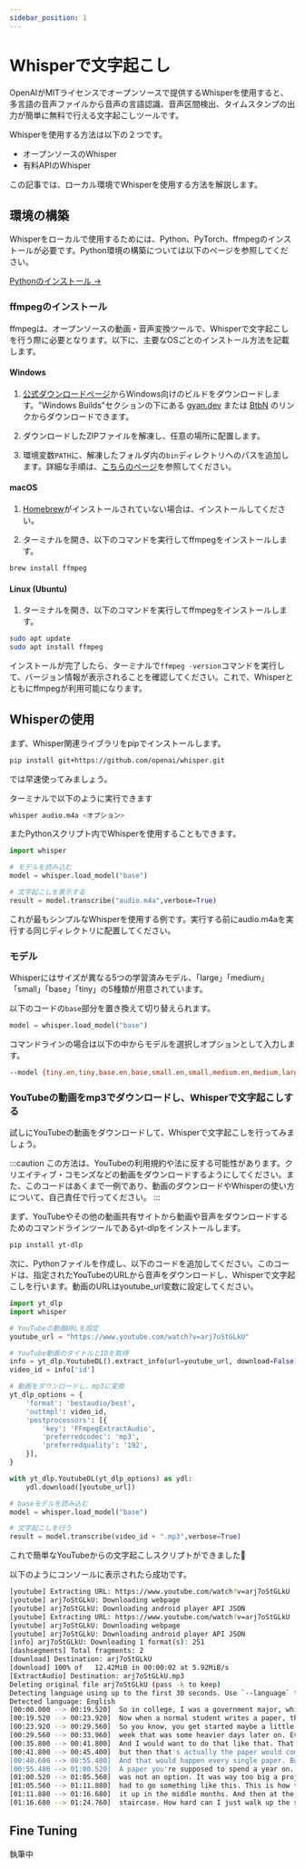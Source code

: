 ```yaml
---
sidebar_position: 1
---
```


# Whisperで文字起こし

OpenAIがMITライセンスでオープンソースで提供するWhisperを使用すると、多言語の音声ファイルから音声の言語認識、音声区間検出、タイムスタンプの出力が簡単に無料で行える文字起こしツールです。

Whisperを使用する方法は以下の２つです。

- オープンソースのWhisper
- 有料APIのWhisper

この記事では、ローカル環境でWhisperを使用する方法を解説します。

## 環境の構築

Whisperをローカルで使用するためには、Python、PyTorch、ffmpegのインストールが必要です。Python環境の構築については以下のページを参照してください。

[Pythonのインストール →](/python/install)

### ffmpegのインストール

ffmpegは、オープンソースの動画・音声変換ツールで、Whisperで文字起こしを行う際に必要となります。以下に、主要なOSごとのインストール方法を記載します。

#### Windows

1. [公式ダウンロードページ](https://ffmpeg.org/download.html)からWindows向けのビルドをダウンロードします。"Windows Builds"セクションの下にある [gyan.dev](https://www.gyan.dev/ffmpeg/builds/) または [BtbN](https://github.com/BtbN/FFmpeg-Builds/releases) のリンクからダウンロードできます。

2. ダウンロードしたZIPファイルを解凍し、任意の場所に配置します。

3. 環境変数`PATH`に、解凍したフォルダ内の`bin`ディレクトリへのパスを追加します。詳細な手順は、[こちらのページ](https://www.architectryan.com/2018/03/29/add-to-the-path-on-windows-10/)を参照してください。

#### macOS

1. [Homebrew](https://brew.sh/)がインストールされていない場合は、インストールしてください。

2. ターミナルを開き、以下のコマンドを実行してffmpegをインストールします。

```bash
brew install ffmpeg
```

#### Linux (Ubuntu)

1. ターミナルを開き、以下のコマンドを実行してffmpegをインストールします。

```bash
sudo apt update
sudo apt install ffmpeg
```

インストールが完了したら、ターミナルで`ffmpeg -version`コマンドを実行して、バージョン情報が表示されることを確認してください。これで、Whisperとともにffmpegが利用可能になります。

## Whisperの使用

まず、Whisper関連ライブラリをpipでインストールします。

```bash
pip install git+https://github.com/openai/whisper.git 
```

では早速使ってみましょう。

ターミナルで以下のように実行できます

```bash
whisper audio.m4a <オプション>
```

またPythonスクリプト内でWhisperを使用することもできます。

```py
import whisper

# モデルを読み込む
model = whisper.load_model("base")

# 文字起こしを表示する
result = model.transcribe("audio.m4a",verbose=True)
```

これが最もシンプルなWhisperを使用する例です。実行する前にaudio.m4aを実行する同じディレクトリに配置してください。

### モデル

Whisperにはサイズが異なる5つの学習済みモデル、「large」「medium」「small」「base」「tiny」の5種類が用意されています。

以下のコードの`base`部分を置き換えて切り替えられます。

```py
model = whisper.load_model("base")
```

コマンドラインの場合は以下の中からモデルを選択しオプションとして入力します。

```bash
--model {tiny.en,tiny,base.en,base,small.en,small,medium.en,medium,large}	
```


### YouTubeの動画をmp3でダウンロードし、Whisperで文字起こしする

試しにYouTubeの動画をダウンロードして、Whisperで文字起こしを行ってみましょう。
    
:::caution
この方法は、YouTubeの利用規約や法に反する可能性があります。クリエイティブ・コモンズなどの動画をダウンロードするようにしてください。また、このコードはあくまで一例であり、動画のダウンロードやWhisperの使い方について、自己責任で行ってください。
:::

まず、YouTubeやその他の動画共有サイトから動画や音声をダウンロードするためのコマンドラインツールであるyt-dlpをインストールします。

```bash
pip install yt-dlp
```

次に、Pythonファイルを作成し、以下のコードを追加してください。このコードは、指定されたYouTubeのURLから音声をダウンロードし、Whisperで文字起こしを行います。動画のURLはyoutube_url変数に設定してください。

```py
import yt_dlp
import whisper

# YouTubeの動画URLを設定
youtube_url = "https://www.youtube.com/watch?v=arj7oStGLkU"

# YouTube動画のタイトルとIDを取得
info = yt_dlp.YoutubeDL().extract_info(url=youtube_url, download=False)
video_id = info['id']

# 動画をダウンロードし、mp3に変換
yt_dlp_options = {
    'format': 'bestaudio/best',
    'outtmpl': video_id,
    'postprocessors': [{
        'key': 'FFmpegExtractAudio',
        'preferredcodec': 'mp3',
        'preferredquality': '192',
    }],
}

with yt_dlp.YoutubeDL(yt_dlp_options) as ydl:
    ydl.download([youtube_url])

# baseモデルを読み込む
model = whisper.load_model("base")

# 文字起こしを行う
result = model.transcribe(video_id + ".mp3",verbose=True)
```

これで簡単なYouTubeからの文字起こしスクリプトができました🎉

以下のようにコンソールに表示されたら成功です。

```bash
[youtube] Extracting URL: https://www.youtube.com/watch?v=arj7oStGLkU 
[youtube] arj7oStGLkU: Downloading webpage 
[youtube] arj7oStGLkU: Downloading android player API JSON 
[youtube] Extracting URL: https://www.youtube.com/watch?v=arj7oStGLkU 
[youtube] arj7oStGLkU: Downloading webpage 
[youtube] arj7oStGLkU: Downloading android player API JSON 
[info] arj7oStGLkU: Downloading 1 format(s): 251 
[dashsegments] Total fragments: 2 
[download] Destination: arj7oStGLkU
[download] 100% of   12.42MiB in 00:00:02 at 5.92MiB/s
[ExtractAudio] Destination: arj7oStGLkU.mp3 
Deleting original file arj7oStGLkU (pass -k to keep) 
Detecting language using up to the first 30 seconds. Use `--language` to specify the language
Detected language: English
[00:00.000 --> 00:19.520]  So in college, I was a government major, which means I had to write a lot of papers.
[00:19.520 --> 00:23.920]  Now when a normal student writes a paper, they might spread the work out a little like this.
[00:23.920 --> 00:29.560]  So you know, you get started maybe a little slowly, but you get enough done in the first
[00:29.560 --> 00:33.960]  week that was some heavier days later on. Everything gets done and things taste civil.
[00:35.800 --> 00:41.800]  And I would want to do that like that. That would be the plan. I would have it all ready to go,
[00:41.800 --> 00:45.400]  but then that's actually the paper would come along and then I would kind of do this.
[00:48.600 --> 00:55.400]  And that would happen every single paper. But then came my 90-page senior thesis.   
[00:55.480 --> 01:00.520]  A paper you're supposed to spend a year on. I knew for a paper like that my normal workflow
[01:00.520 --> 01:05.560]  was not an option. It was way too big a project. So I planned things out and I decided I kind of
[01:05.560 --> 01:11.880]  had to go something like this. This is how the year would go. So I'd start off light and I'd bump
[01:11.880 --> 01:16.680]  it up in the middle months. And then at the end I would kick it up into high gears. Just a little
[01:16.680 --> 01:24.760]  staircase. How hard can I just walk up the stairs? No big deal, right? But then funniest thing happened.
```

## Fine Tuning

執筆中
